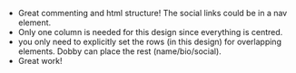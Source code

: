 - Great commenting and html structure! The social links could be in a nav element.
- Only one column is needed for this design since everything is centred.
- you only need to explicitly set the rows (in this design) for overlapping elements. Dobby can place the rest (name/bio/social).
- Great work!